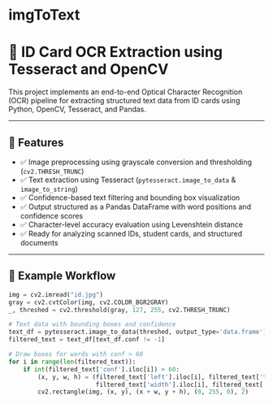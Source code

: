 # imgToText
# 🪪 ID Card OCR Extraction using Tesseract and OpenCV

This project implements an end-to-end Optical Character Recognition (OCR) pipeline for extracting structured text data from ID cards using Python, OpenCV, Tesseract, and Pandas.

---

## 📌 Features

- ✅ Image preprocessing using grayscale conversion and thresholding (`cv2.THRESH_TRUNC`)
- ✅ Text extraction using Tesseract (`pytesseract.image_to_data` & `image_to_string`)
- ✅ Confidence-based text filtering and bounding box visualization
- ✅ Output structured as a Pandas DataFrame with word positions and confidence scores
- ✅ Character-level accuracy evaluation using Levenshtein distance
- ✅ Ready for analyzing scanned IDs, student cards, and structured documents

---

## 🧠 Example Workflow

```python
img = cv2.imread("id.jpg")
gray = cv2.cvtColor(img, cv2.COLOR_BGR2GRAY)
_, threshed = cv2.threshold(gray, 127, 255, cv2.THRESH_TRUNC)

# Text data with bounding boxes and confidence
text_df = pytesseract.image_to_data(threshed, output_type='data.frame')
filtered_text = text_df[text_df.conf != -1]

# Draw boxes for words with conf > 60
for i in range(len(filtered_text)):
    if int(filtered_text['conf'].iloc[i]) > 60:
        (x, y, w, h) = (filtered_text['left'].iloc[i], filtered_text['top'].iloc[i],
                        filtered_text['width'].iloc[i], filtered_text['height'].iloc[i])
        cv2.rectangle(img, (x, y), (x + w, y + h), (0, 255, 0), 2)
